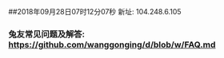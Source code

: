 ##2018年09月28日07时12分07秒 新址: 104.248.6.105
### 兔友常见问题及解答: https://github.com/wanggonging/d/blob/w/FAQ.md

